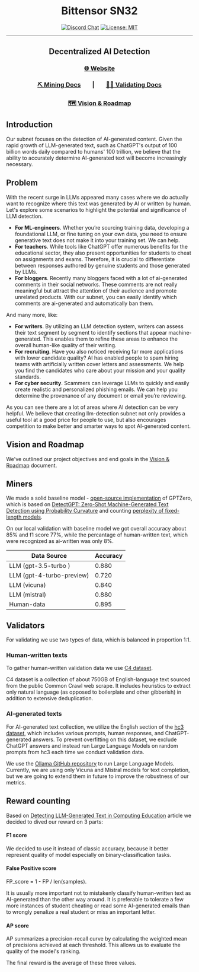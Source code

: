 
<div align="center">

# **Bittensor SN32** <!-- omit in toc -->
[![Discord Chat](https://img.shields.io/discord/308323056592486420.svg)](https://discord.gg/bittensor)
[![License: MIT](https://img.shields.io/badge/License-MIT-yellow.svg)](https://opensource.org/licenses/MIT) 

---

## Decentralized AI Detection <!-- omit in toc -->  

### [🌐 Website](https://its-ai.streamlit.app/)  
### [⛏️ Mining Docs](docs/mining.md)&nbsp;&nbsp;&nbsp;&nbsp;&nbsp;&nbsp;&nbsp;&nbsp;|&nbsp;&nbsp;&nbsp;&nbsp;&nbsp;&nbsp;&nbsp;&nbsp;[🧑‍🏫 Validating Docs](docs/validating.md) 
### [🗺 Vision & Roadmap](docs/vision_and_roadmap.md)  

</div>

## Introduction

Our subnet focuses on the detection of AI-generated content. Given the rapid growth of LLM-generated text, such as
ChatGPT's output of 100 billion words daily compared to humans' 100 trillion,
we believe that the ability to accurately determine AI-generated text will become increasingly necessary.


## Problem

With the recent surge in LLMs appeared many cases where we do actually want
to recognize where this text was generated by AI or written by human.
Let's explore some scenarios to highlight the potential and significance of LLM detection.

* **For ML-engineers**. Whether you’re sourcing training data, developing a foundational LLM, or fine tuning on your own data,
you need to ensure generative text does not make it into your training set. We can help.
* **For teachers**. While tools like ChatGPT offer numerous benefits for the educational sector, they also present opportunities for students to cheat on assignments and exams. 
Therefore, it is crucial to differentiate between responses authored by genuine students and those generated by LLMs.
* **For bloggers**. Recently many bloggers faced with a lot of ai-generated comments in 
their social networks. These comments are not really meaningful but attract the attention of their audience and promote unrelated products.
With our subnet, you can easily identify which comments are ai-generated and automatically ban them.

And many more, like:
* **For writers**.  By utilizing an LLM detection system, writers can assess their text segment by segment to identify sections that appear
machine-generated. This enables them to refine these areas to enhance the overall human-like quality of their writing.
* **For recruiting**. Have you also noticed receiving far more applications with lower candidate quality?
AI has enabled people to spam hiring teams with artificially written cover 
letters and assessments. We help you find the candidates who care about your mission and your quality standards.
* **For cyber security**. Scammers can leverage LLMs to quickly and easily create realistic and personalized phishing emails. 
We can help you determine the provenance of any document or email you’re reviewing.

As you can see there are a lot of areas where AI detection can
be very helpful. We believe that creating llm-detection subnet
not only provides a useful tool at a good price for people to use,
but also encourages competition to make better and smarter ways to spot AI-generated content.

## Vision and Roadmap

We've outlined our project objectives and end goals in the [Vision & Roadmap](docs/vision_and_roadmap.md) document.


## Miners

We made a solid baseline model - [open-source implementation](https://github.com/BurhanUlTayyab/GPTZero/tree/main) of GPTZero, which is based on [DetectGPT: Zero-Shot Machine-Generated Text Detection
using Probability Curvature](https://arxiv.org/pdf/2301.11305v1.pdf) and counting [perplexity of fixed-length models](https://huggingface.co/docs/transformers/perplexity).

On our local validation with baseline model we got overall accuracy about 85% and f1 score 77%, while
the percantage of human-written text, which were recognized as ai-written was only 8%.

| Data Source               | Accuracy |
|---------------------------|-----------|
| LLM (gpt-3.5-turbo )      | 0.880    |
| LLM (gpt-4-turbo-preview) | 0.720    |
| LLM (vicuna)              | 0.840    |
| LLM (mistral)             | 0.880    |
| Human-data                | 0.895    |

## Validators

For validating we use two types of data, which is balanced in proportion 1:1.

### Human-written texts
To gather human-written validation data we use [C4 dataset](https://huggingface.co/datasets/c4).

C4 dataset is a collection of about 750GB of English-language text sourced from the public Common Crawl web scrape. 
It includes heuristics to extract only natural language (as opposed to boilerplate and other gibberish) in addition
to extensive deduplication.

### AI-generated texts
For AI-generated text collection, we utilize the English section of the [hc3 dataset](https://huggingface.co/datasets/Hello-SimpleAI/HC3),
which includes various prompts, human responses, and ChatGPT-generated answers.
To prevent overfitting on this dataset, we exclude ChatGPT answers and 
instead run Large Language Models on random prompts from hc3 each time we conduct validation data.

We use the [Ollama GitHub repository](https://github.com/ollama) to run Large Language Models.
Currently, we are using only Vicuna and Mistral models for text completion, but we are going
to extend them in future to improve the robustness of our metrics.

## Reward counting
Based on [Detecting LLM-Generated Text in Computing Education](https://arxiv.org/pdf/2307.07411.pdf) 
article we decided to dived our reward on 3 parts:

#### F1 score
We decided to use it instead of classic accuracy, because
it better represent quality of model especially on binary-classification tasks.

#### False Positive score
FP_score = 1 - FP / len(samples).

It is usually more important not to mistakenly classify human-written text as AI-generated than the other way around.
It is preferable to tolerate a few more instances of student cheating or read some AI-generated emails than to wrongly penalize a real student or miss an important letter.

#### AP score
AP summarizes a precision-recall curve by calculating the weighted mean of precisions achieved at each threshold.
This allows us to evaluate the quality of the model's ranking.


The final reward is the average of these three values.
